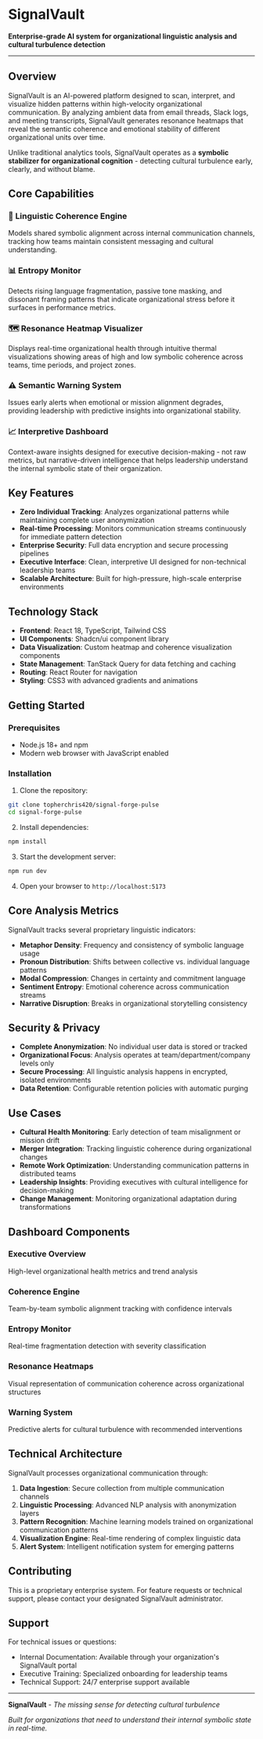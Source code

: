 # SignalVault

**Enterprise-grade AI system for organizational linguistic analysis and cultural turbulence detection**

---

## Overview

SignalVault is an AI-powered platform designed to scan, interpret, and visualize hidden patterns within high-velocity organizational communication. By analyzing ambient data from email threads, Slack logs, and meeting transcripts, SignalVault generates resonance heatmaps that reveal the semantic coherence and emotional stability of different organizational units over time.

Unlike traditional analytics tools, SignalVault operates as a **symbolic stabilizer for organizational cognition** - detecting cultural turbulence early, clearly, and without blame.

## Core Capabilities

### 🧠 Linguistic Coherence Engine
Models shared symbolic alignment across internal communication channels, tracking how teams maintain consistent messaging and cultural understanding.

### 📊 Entropy Monitor  
Detects rising language fragmentation, passive tone masking, and dissonant framing patterns that indicate organizational stress before it surfaces in performance metrics.

### 🗺️ Resonance Heatmap Visualizer
Displays real-time organizational health through intuitive thermal visualizations showing areas of high and low symbolic coherence across teams, time periods, and project zones.

### ⚠️ Semantic Warning System
Issues early alerts when emotional or mission alignment degrades, providing leadership with predictive insights into organizational stability.

### 📈 Interpretive Dashboard
Context-aware insights designed for executive decision-making - not raw metrics, but narrative-driven intelligence that helps leadership understand the internal symbolic state of their organization.

## Key Features

- **Zero Individual Tracking**: Analyzes organizational patterns while maintaining complete user anonymization
- **Real-time Processing**: Monitors communication streams continuously for immediate pattern detection
- **Enterprise Security**: Full data encryption and secure processing pipelines
- **Executive Interface**: Clean, interpretive UI designed for non-technical leadership teams
- **Scalable Architecture**: Built for high-pressure, high-scale enterprise environments

## Technology Stack

- **Frontend**: React 18, TypeScript, Tailwind CSS
- **UI Components**: Shadcn/ui component library
- **Data Visualization**: Custom heatmap and coherence visualization components
- **State Management**: TanStack Query for data fetching and caching
- **Routing**: React Router for navigation
- **Styling**: CSS3 with advanced gradients and animations

## Getting Started

### Prerequisites
- Node.js 18+ and npm
- Modern web browser with JavaScript enabled

### Installation

1. Clone the repository:
```bash
git clone topherchris420/signal-forge-pulse
cd signal-forge-pulse
```

2. Install dependencies:
```bash
npm install
```

3. Start the development server:
```bash
npm run dev
```

4. Open your browser to `http://localhost:5173`

## Core Analysis Metrics

SignalVault tracks several proprietary linguistic indicators:

- **Metaphor Density**: Frequency and consistency of symbolic language usage
- **Pronoun Distribution**: Shifts between collective vs. individual language patterns  
- **Modal Compression**: Changes in certainty and commitment language
- **Sentiment Entropy**: Emotional coherence across communication streams
- **Narrative Disruption**: Breaks in organizational storytelling consistency

## Security & Privacy

- **Complete Anonymization**: No individual user data is stored or tracked
- **Organizational Focus**: Analysis operates at team/department/company levels only
- **Secure Processing**: All linguistic analysis happens in encrypted, isolated environments
- **Data Retention**: Configurable retention policies with automatic purging

## Use Cases

- **Cultural Health Monitoring**: Early detection of team misalignment or mission drift
- **Merger Integration**: Tracking linguistic coherence during organizational changes
- **Remote Work Optimization**: Understanding communication patterns in distributed teams
- **Leadership Insights**: Providing executives with cultural intelligence for decision-making
- **Change Management**: Monitoring organizational adaptation during transformations

## Dashboard Components

### Executive Overview
High-level organizational health metrics and trend analysis

### Coherence Engine
Team-by-team symbolic alignment tracking with confidence intervals

### Entropy Monitor
Real-time fragmentation detection with severity classification

### Resonance Heatmaps
Visual representation of communication coherence across organizational structures

### Warning System
Predictive alerts for cultural turbulence with recommended interventions

## Technical Architecture

SignalVault processes organizational communication through:

1. **Data Ingestion**: Secure collection from multiple communication channels
2. **Linguistic Processing**: Advanced NLP analysis with anonymization layers
3. **Pattern Recognition**: Machine learning models trained on organizational communication patterns
4. **Visualization Engine**: Real-time rendering of complex linguistic data
5. **Alert System**: Intelligent notification system for emerging patterns

## Contributing

This is a proprietary enterprise system. For feature requests or technical support, please contact your designated SignalVault administrator.

## Support

For technical issues or questions:
- Internal Documentation: Available through your organization's SignalVault portal
- Executive Training: Specialized onboarding for leadership teams
- Technical Support: 24/7 enterprise support available

---

**SignalVault** - *The missing sense for detecting cultural turbulence*

*Built for organizations that need to understand their internal symbolic state in real-time.*
